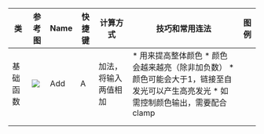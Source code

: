 
|类|参考图|Name|快捷键|计算方式|技巧和常用连法|图例|
|--|-----|-----|-----|-------|-------------|----|
|基础函数|![](https://github.com/FofightFong/All_In_One/blob/master/unreal/MaterialNodeImg/add.png)|Add|A|加法，将输入两值相加|* 用来提高整体颜色 * 颜色会越来越亮（除非加负数） * 颜色可能会大于1，链接至自发光可以产生高亮发光 * 如需控制颜色输出，需要配合clamp||
||||||||
||||||||

